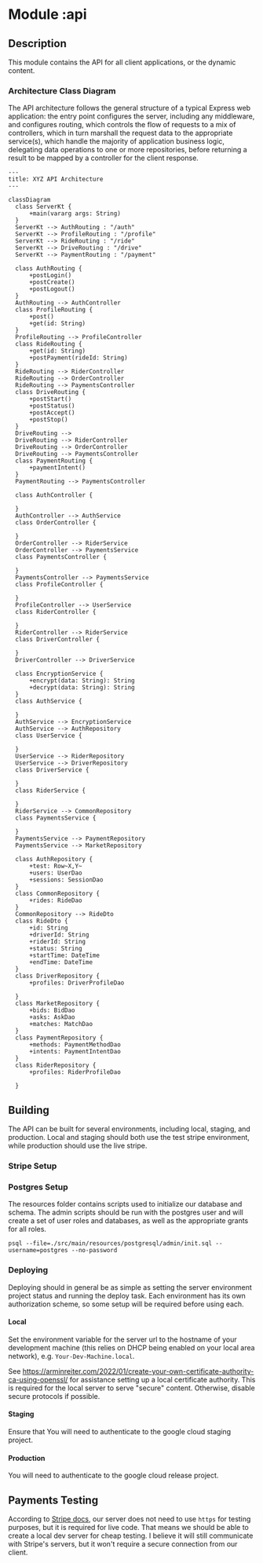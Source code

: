 # Module :api

## Description
This module contains the API for all client applications, or the dynamic content.

### Architecture Class Diagram
The API architecture follows the general structure of a typical Express
web application: the entry point configures the server, including any
middleware, and configures routing, which controls the flow of requests
to a mix of controllers, which in turn marshall the request data to the
appropriate service(s), which handle the majority of application
business logic, delegating data operations to one or more repositories,
before returning a result to be mapped by a controller for the client
response.

```mermaid
---
title: XYZ API Architecture
---

classDiagram
  class ServerKt {
      +main(vararg args: String)
  }
  ServerKt --> AuthRouting : "/auth"
  ServerKt --> ProfileRouting : "/profile"
  ServerKt --> RideRouting : "/ride"
  ServerKt --> DriveRouting : "/drive"
  ServerKt --> PaymentRouting : "/payment"
  
  class AuthRouting {
      +postLogin()
      +postCreate()
      +postLogout()
  }
  AuthRouting --> AuthController
  class ProfileRouting {
      +post()
      +get(id: String)
  }
  ProfileRouting --> ProfileController
  class RideRouting {
      +get(id: String)
      +postPayment(rideId: String)
  }
  RideRouting --> RiderController
  RideRouting --> OrderController
  RideRouting --> PaymentsController
  class DriveRouting {
      +postStart()
      +postStatus()
      +postAccept()
      +postStop()
  }
  DriveRouting --> 
  DriveRouting --> RiderController
  DriveRouting --> OrderController
  DriveRouting --> PaymentsController
  class PaymentRouting {
      +paymentIntent()
  }
  PaymentRouting --> PaymentsController

  class AuthController {
      
  }
  AuthController --> AuthService
  class OrderController {
      
  }
  OrderController --> RiderService
  OrderController --> PaymentsService
  class PaymentsController {
      
  }
  PaymentsController --> PaymentsService
  class ProfileController { 
      
  }
  ProfileController --> UserService
  class RiderController {
      
  }
  RiderController --> RiderService
  class DriverController {
      
  }
  DriverController --> DriverService
  
  class EncryptionService {
      +encrypt(data: String): String
      +decrypt(data: String): String
  }
  class AuthService {
      
  }
  AuthService --> EncryptionService
  AuthService --> AuthRepository
  class UserService {
      
  }
  UserService --> RiderRepository
  UserService --> DriverRepository
  class DriverService {
      
  }
  class RiderService {
      
  }
  RiderService --> CommonRepository
  class PaymentsService {
      
  }
  PaymentsService --> PaymentRepository
  PaymentsService --> MarketRepository
  
  class AuthRepository {
      +test: Row~X,Y~
      +users: UserDao
      +sessions: SessionDao
  }
  class CommonRepository { 
      +rides: RideDao
  }
  CommonRepository --> RideDto
  class RideDto {
      +id: String
      +driverId: String
      +riderId: String
      +status: String
      +startTime: DateTime
      +endTime: DateTime
  }
  class DriverRepository {
      +profiles: DriverProfileDao
      
  }
  class MarketRepository {
      +bids: BidDao
      +asks: AskDao
      +matches: MatchDao
  }
  class PaymentRepository {
      +methods: PaymentMethodDao
      +intents: PaymentIntentDao
  }
  class RiderRepository {
      +profiles: RiderProfileDao
      
  }

```

## Building
The API can be built for several environments, including local, staging, and production. Local and
staging should both use the test stripe environment, while production should use the live stripe.

### Stripe Setup

### Postgres Setup
The resources folder contains scripts used to initialize our database and schema. The admin scripts
should be run with the postgres user and will create a set of user roles and databases, as well
as the appropriate grants for all roles.

```shell
psql --file=./src/main/resources/postgresql/admin/init.sql --username=postgres --no-password
```

### Deploying
Deploying should in general be as simple as setting the server environment project status and running
the deploy task. Each environment has its own authorization scheme, so some setup will be required
before using each.

#### Local
Set the environment variable for the server url to the hostname of your development machine (this
relies on DHCP being enabled on your local area network), e.g. `Your-Dev-Machine.local`.

See https://arminreiter.com/2022/01/create-your-own-certificate-authority-ca-using-openssl/ for
assistance setting up a local certificate authority. This is required for the local server to
serve "secure" content. Otherwise, disable secure protocols if possible.

#### Staging
Ensure that 
You will need to authenticate to the google cloud staging project.

#### Production
You will need to authenticate to the google cloud release project.

## Payments Testing
According to [Stripe docs](https://docs.stripe.com/payments/accept-a-payment-deferred?platform=web&type=payment#web-collect-payment-details), 
our server does not need to use `https` for testing purposes, but it is required for live code. That
means we should be able to create a local dev server for cheap testing. I believe it will still
communicate with Stripe's servers, but it won't require a secure connection from our client.
